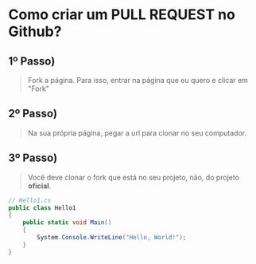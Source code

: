 # Como criar um PULL REQUEST no Github?

## 1º Passo)
> Fork a página. Para isso, entrar na página que eu quero e clicar em "Fork"
## 2º Passo) 
> Na sua própria página, pegar a url para clonar no seu computador.

## 3º Passo)
> Você deve clonar o fork que está no seu projeto, não, do projeto
__oficial__.

```csharp
// Hello1.cs
public class Hello1
{
    public static void Main()
    {
        System.Console.WriteLine("Hello, World!");
    }
}
```